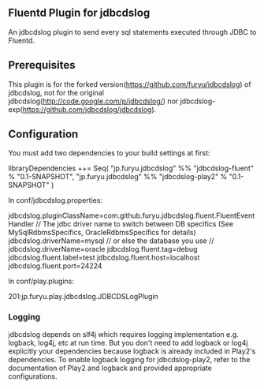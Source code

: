 Fluentd Plugin for jdbcdslog
----------------------------

An jdbcdslog plugin to send every sql statements executed through JDBC to Fluentd.

## Prerequisites

This plugin is for the forked version(https://github.com/furyu/jdbcdslog) of jdbcdslog,
not for the original jdbcdslog(http://code.google.com/p/jdbcdslog/) nor
jdbcdslog-exp(https://github.com/jdbcdslog/jdbcdslog).

## Configuration

You must add two dependencies to your build settings at first:

  libraryDependencies ++= Seq(
    "jp.furyu.jdbcdslog" %% "jdbcdslog-fluent" % "0.1-SNAPSHOT",
    "jp.furyu.jdbcdslog" %% "jdbcdslog-play2" % "0.1-SNAPSHOT"
  )

In conf/jdbcdslog.properties:

  jdbcdslog.pluginClassName=com.github.furyu.jdbcdslog.fluent.FluentEventHandler
  // The jdbc driver name to switch between DB specifics (See MySqlRdbmsSpecifics, OracleRdbmsSpecifics for details)
  jdbcdslog.driverName=mysql
  // or else the database you use
  // jdbcdslog.driverName=oracle
  jdbcdslog.fluent.tag=debug
  jdbcdslog.fluent.label=test
  jdbcdslog.fluent.host=localhost
  jdbcdslog.fluent.port=24224

In conf/play.plugins:

  201:jp.furyu.play.jdbcdslog.JDBCDSLogPlugin

### Logging

jdbcdslog depends on slf4j which requires logging implementation e.g. logback, log4j, etc at run time.
But you don't need to add logback or log4j explicitly your dependencies because
logback is already included in Play2's dependencies.
To enable logback logging for jdbcdslog-play2, refer to the documentation of Play2 and logback and provided
appropriate configurations.
